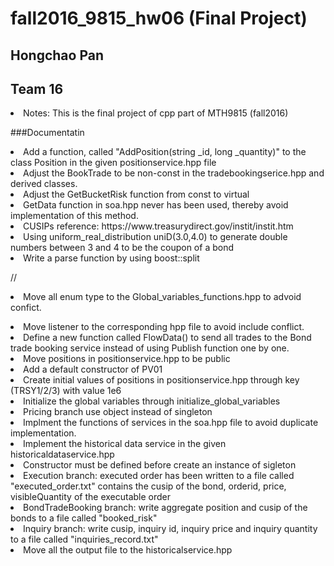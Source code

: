 # fall2016_9815_hw06 (Final Project)
## Hongchao Pan
## Team 16

<li>Notes: This is the final project of cpp part of MTH9815 (fall2016)</li>

###Documentatin

<li> Add a function, called "AddPosition(string _id, long _quantity)" to the class Position in the given
positionservice.hpp file</li>

<li> Adjust the BookTrade to be non-const in the tradebookingserice.hpp and derived classes.</li>

<li> Adjust the GetBucketRisk function from const to virtual</li>

<li> GetData function in soa.hpp never has been used, thereby avoid implementation of this method.</li>

<li> CUSIPs reference: https://www.treasurydirect.gov/instit/instit.htm

<li> Using uniform_real_distribution<double> uniD(3.0,4.0) to generate double numbers between 3 and 4 to be 
the coupon of a bond</li>

<li> Write a parse function by using boost::split</li>

//<li> Move all enum type to the Global_variables_functions.hpp to advoid confict.</li>

<li> Move listener to the corresponding hpp file to avoid include conflict.</li>

<li> Define a new function called FlowData() to send all trades to the Bond trade booking service instead of using 
Publish function one by one.</li>

<li> Move positions in positionservice.hpp to be public</li>

<li> Add a default constructor of PV01<Bond>

<li> Create initial values of positions in positionservice.hpp through key (TRSY1/2/3) with value 1e6</li>

<li> Initialize the global variables through initialize_global_variables</li>

<li> Pricing branch use object instead of singleton</li>

<li> Implment the functions of services in the soa.hpp file to avoid duplicate implementation.</li>

<li> Implement the historical data service in the given historicaldataservice.hpp</li>

<li> Constructor must be defined before create an instance of sigleton</li>

<li> Execution branch: executed order has been written to a file called "executed_order.txt" contains the cusip of 
the bond, orderid, price, visibleQuantity of the executable order</li>

<li> BondTradeBooking branch: write aggregate position and cusip of the bonds to a file called "booked_risk"</li>

<li> Inquiry branch: write cusip, inquiry id, inquiry price and inquiry quantity to a file called "inquiries_record.txt"</li>

<li> Move all the output file to the historicalservice.hpp</li>

